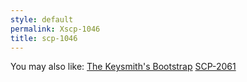 ```yaml
---
style: default
permalink: Xscp-1046
title: scp-1046
---
```

You may also like:
[The Keysmith's Bootstrap](http://scp-wiki.net/the-keysmith-s-bootstrap)
[SCP-2061](http://scp-wiki.net/scp-2061)